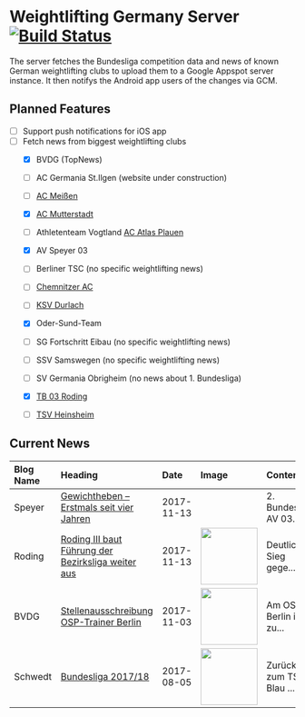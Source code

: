 # Weightlifting Germany Server [![Build Status](https://travis-ci.org/WGierke/weightlifting_germany_server.svg?branch=master)](https://travis-ci.org/WGierke/weightlifting_germany_server)

The server fetches the Bundesliga competition data and news of known German weightlifting clubs to upload them to a Google Appspot server instance.
It then notifys the Android app users of the changes via GCM.

## Planned Features
- [ ] Support push notifications for iOS app  
- [ ] Fetch news from biggest weightlifting clubs
    - [X] BVDG (TopNews)
    - [ ] AC Germania St.Ilgen (website under construction)
    - [ ] [AC Meißen](http://www.ac-meissen.de/index.php?start=1)
    - [X] [AC Mutterstadt](http://www.ac-mutterstadt.de/index.php?start=1)
    - [ ] Athletenteam Vogtland [AC Atlas Plauen](https://acatlas.wordpress.com/)
    - [X] AV Speyer 03
    - [ ] Berliner TSC (no specific weightlifting news)
    - [ ] [Chemnitzer AC](http://chemnitzer-athletenclub.de/aktuelles/news/page/1/)
    - [ ] [KSV Durlach](http://ksvdurlach.de/news?page_n54=1)
    - [X] Oder-Sund-Team
    - [ ] SG Fortschritt Eibau (no specific weightlifting news)
    - [ ] SSV Samswegen (no specific weightlifting news)
    - [ ] SV Germania Obrigheim (no news about 1. Bundesliga)
    - [X] [TB 03 Roding](http://www.tb03-gewichtheben.de/page/1/)
    - [ ] [TSV Heinsheim](http://gewichtheben.tsv-heinsheim.de/index.php?start=1)


## Current News

| Blog Name   | Heading                                                                                                                                            | Date       | Image                                                                                                                      | Content                 |
|:------------|:---------------------------------------------------------------------------------------------------------------------------------------------------|:-----------|:---------------------------------------------------------------------------------------------------------------------------|:------------------------|
| Speyer      | [Gewichtheben – Erstmals seit vier Jahren](http://www.av03-speyer.de/2017/11/gewichtheben-erstmals-seit-vier-jahren/)                              | 2017-11-13 |                                                                                                                            | 2. Bundesliga: AV 03... |
| Roding      | [Roding III baut Führung der Bezirksliga weiter aus](http://www.tb03-gewichtheben.de/2017/11/roding-iii-baut-fuehrung-der-bezirksliga-weiter-aus/) | 2017-11-13 | <img src='http://www.tb03-gewichtheben.de/wp-content/gallery/1-ac-weiden-ii-tb-03-roding-iii/P1060522.JPG' width='100px'/> | Deutlicher Sieg gege... |
| BVDG        | [Stellenausschreibung OSP-Trainer Berlin](http://www.german-weightlifting.de/stellenausschreibung-osp-trainer-berlin/)                             | 2017-11-03 | <img src='http://www.german-weightlifting.de/wp-content/uploads/2017/11/GW-News.jpg' width='100px'/>                       | Am OSP Berlin ist zu... |
| Schwedt     | [Bundesliga 2017/18](http://gewichtheben.blauweiss65-schwedt.de/?p=7639)                                                                           | 2017-08-05 | <img src='http://gewichtheben.blauweiss65-schwedt.de/wp-content/uploads/2017/08/GW-Logo-neu-300x148.jpg' width='100px'/>   | Zurück zum TSV Blau ... |